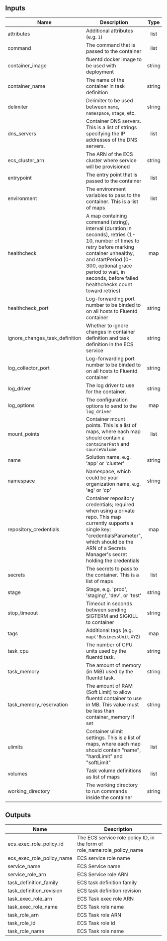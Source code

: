## Inputs

| Name | Description | Type | Default | Required |
|------|-------------|:----:|:-----:|:-----:|
| attributes | Additional attributes (e.g. `1`) | list | `<list>` | no |
| command | The command that is passed to the container | list | `<list>` | no |
| container_image | fluentd docker image to be used with deployment | string | `aleksfofanov/ecs-datadog-logs-aggregator:0.1.0` | no |
| container_name | The name of the container in task definition | string | `fluentd` | no |
| delimiter | Delimiter to be used between `name`, `namespace`, `stage`, etc. | string | `-` | no |
| dns_servers | Container DNS servers. This is a list of strings specifying the IP addresses of the DNS servers. | list | `<list>` | no |
| ecs_cluster_arn | The ARN of the ECS cluster where service will be provisioned | string | - | yes |
| entrypoint | The entry point that is passed to the container | list | `<list>` | no |
| environment | The environment variables to pass to the container. This is a list of maps | list | `<list>` | no |
| healthcheck | A map containing command (string), interval (duration in seconds), retries (1-10, number of times to retry before marking container unhealthy, and startPeriod (0-300, optional grace period to wait, in seconds, before failed healthchecks count toward retries) | map | `<map>` | no |
| healthcheck_port | Log-forwarding port number to be binded to on all hosts to Fluentd container | string | `9880` | no |
| ignore_changes_task_definition | Whether to ignore changes in container definition and task definition in the ECS service | string | `true` | no |
| log_collector_port | Log-forwarding port number to be binded to on all hosts to Fluentd container | string | `24224` | no |
| log_driver | The log driver to use for the container. | string | `awslogs` | no |
| log_options | The configuration options to send to the `log_driver` | map | `<map>` | no |
| mount_points | Container mount points. This is a list of maps, where each map should contain a `containerPath` and `sourceVolume` | list | `<list>` | no |
| name | Solution name, e.g. 'app' or 'cluster' | string | - | yes |
| namespace | Namespace, which could be your organization name, e.g. 'eg' or 'cp' | string | - | yes |
| repository_credentials | Container repository credentials; required when using a private repo.  This map currently supports a single key; "credentialsParameter", which should be the ARN of a Secrets Manager's secret holding the credentials | map | `<map>` | no |
| secrets | The secrets to pass to the container. This is a list of maps | list | `<list>` | no |
| stage | Stage, e.g. 'prod', 'staging', 'dev', or 'test' | string | - | yes |
| stop_timeout | Timeout in seconds between sending SIGTERM and SIGKILL to container | string | `30` | no |
| tags | Additional tags (e.g. `map('BusinessUnit`,`XYZ`) | map | `<map>` | no |
| task_cpu | The number of CPU units used by the fluentd task. | string | `256` | no |
| task_memory | The amount of memory (in MiB) used by the fluentd task. | string | `512` | no |
| task_memory_reservation | The amount of RAM (Soft Limit) to allow fluentd container to use in MB. This value must be less than container_memory if set | string | `128` | no |
| ulimits | Container ulimit settings. This is a list of maps, where each map should contain "name", "hardLimit" and "softLimit" | list | `<list>` | no |
| volumes | Task volume definitions as list of maps | list | `<list>` | no |
| working_directory | The working directory to run commands inside the container | string | `` | no |

## Outputs

| Name | Description |
|------|-------------|
| ecs_exec_role_policy_id | The ECS service role policy ID, in the form of role_name:role_policy_name |
| ecs_exec_role_policy_name | ECS service role name |
| service_name | ECS Service name |
| service_role_arn | ECS Service role ARN |
| task_definition_family | ECS task definition family |
| task_definition_revision | ECS task definition revision |
| task_exec_role_arn | ECS Task exec role ARN |
| task_exec_role_name | ECS Task role name |
| task_role_arn | ECS Task role ARN |
| task_role_id | ECS Task role id |
| task_role_name | ECS Task role name |

